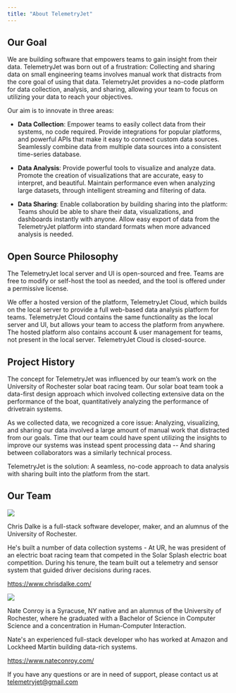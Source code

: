 ```yaml
---
title: "About TelemetryJet"
---
```


## Our Goal
We are building software that empowers teams to gain insight from their data. TelemetryJet was born out of a frustration: Collecting and sharing data on small engineering teams involves manual work that distracts from the core goal of using that data. TelemetryJet provides a no-code platform for data collection, analysis, and sharing, allowing your team to focus on utilizing your data to reach your objectives.

Our aim is to innovate in three areas:

- **Data Collection**:  Empower teams to easily collect data from their systems, no code required. Provide integrations for popular platforms, and powerful APIs that make it easy to connect custom data sources. Seamlessly combine data from multiple data sources into a consistent time-series database. 

- **Data Analysis**: Provide powerful tools to visualize and analyze data. Promote the creation of visualizations that are accurate, easy to interpret, and beautiful. Maintain performance even when analyzing large datasets, through intelligent streaming and filtering of data.

- **Data Sharing**: Enable collaboration by building sharing into the platform: Teams should be able to share their data, visualizations, and dashboards instantly with anyone. Allow easy export of data from the TelemetryJet platform into standard formats when more advanced analysis is needed.

## Open Source Philosophy
The TelemetryJet local server and UI is open-sourced and free. Teams are free to modify or self-host the tool as needed, and the tool is offered under a permissive license.

We offer a hosted version of the platform, TelemetryJet Cloud, which builds on the local server to provide a full web-based data analysis platform for teams. TelemetryJet Cloud contains the same functionality as the local server and UI, but allows your team to access the platform from anywhere. The hosted platform also contains account & user management for teams, not present in the local server. TelemetryJet Cloud is closed-source.

## Project History
The concept for TelemetryJet was influenced by our team’s work on the University of Rochester solar boat racing team. Our solar boat team took a data-first design approach which involved collecting extensive data on the performance of the boat, quantitatively analyzing the performance of drivetrain systems.

As we collected data, we recognized a core issue: Analyzing, visualizing, and sharing our data involved a large amount of manual work that distracted from our goals. Time that our team could have spent utilizing the insights to improve our systems was instead spent processing data -- And sharing between collaborators was a similarly technical process.

TelemetryJet is the solution: A seamless, no-code approach to data analysis with sharing built into the platform from the start.

## Our Team
<div class="profileImage">
    <img src="/img/chris.jpg" />
</div> 

<div class="profileText">
<p>Chris Dalke is a full-stack software developer, maker, and an alumnus of the University of Rochester.
</p>
<p>
He's built a number of data collection systems - At UR, he was president of an electric boat racing team that competed in the Solar Splash electric boat competition. During his tenure, the team built out a telemetry and sensor system that guided driver decisions during races.
</p>
<p>
<a href="https://www.chrisdalke.com/"><span class="bp3-icon bp3-icon-globe-network"></span> https://www.chrisdalke.com/</a>
</p>
</div>

<div class="profileImageClearfix"></div>

<div class="profileImage">
    <img src="/img/nate.jpg" />
</div> 

<div class="profileText">
<p>
Nate Conroy is a Syracuse, NY native and an alumnus of the University of Rochester, where he graduated with a Bachelor of Science in Computer Science and a concentration in Human-Computer Interaction.
</p>
<p>
Nate's an experienced full-stack developer who has worked at Amazon and Lockheed Martin building data-rich systems.
</p>
<p>
<a href="https://www.nateconroy.com/"><span class="bp3-icon bp3-icon-globe-network"></span> https://www.nateconroy.com/</a>
</p>
</div>

<div class="profileImageClearfix"></div>

If you have any questions or are in need of support, please contact us at [telemetryjet@gmail.com](mailto:telemetryjet@gmail.com)
